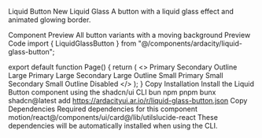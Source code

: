 Liquid Button
New
Liquid Glass
A button with a liquid glass effect and animated glowing border.

Component Preview
All button variants with a moving background
Preview
Code
import { LiquidGlassButton } from "@/components/ardacity/liquid-glass-button";

export default function Page() {
  return (
    <>
      <LiquidGlassButton variant="primary" size="md">Primary</LiquidGlassButton>
      <LiquidGlassButton variant="secondary" size="md">Secondary</LiquidGlassButton>
      <LiquidGlassButton variant="outline" size="md">Outline</LiquidGlassButton>
      <LiquidGlassButton variant="primary" size="lg">Large Primary</LiquidGlassButton>
      <LiquidGlassButton variant="secondary" size="lg">Large Secondary</LiquidGlassButton>
      <LiquidGlassButton variant="outline" size="lg">Large Outline</LiquidGlassButton>
      <LiquidGlassButton variant="primary" size="sm">Small Primary</LiquidGlassButton>
      <LiquidGlassButton variant="secondary" size="sm">Small Secondary</LiquidGlassButton>
      <LiquidGlassButton variant="outline" size="sm">Small Outline</LiquidGlassButton>
      <LiquidGlassButton variant="primary" size="md" disabled>Disabled</LiquidGlassButton>
    </>
  );
}
Copy
Installation
Install the Liquid Button component using the shadcn/ui CLI
bun
npm
pnpm
bunx shadcn@latest add https://ardacityui.ar.io/r/liquid-glass-button.json
Copy
Dependencies
Required dependencies for this component
motion/react@/components/ui/card@/lib/utilslucide-react
These dependencies will be automatically installed when using the CLI.